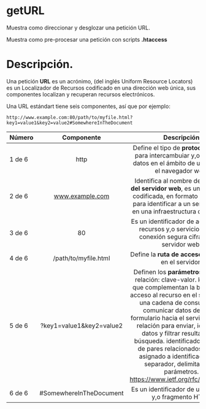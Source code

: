 # getURL
Muestra como direccionar y desglozar una petición URL.

Muestra como pre-procesar una petición con scripts **.htaccess**
# Descripción.

Una petición **URL** es un  acrónimo, (del inglés Uniform Resource Locators) es un Localizador de Recursos 
codificado en una dirección web única, sus componentes localizan y recuperan  recursos electrónicos.

Una URL estándart tiene seis componentes, así que por ejemplo:

```
http://www.example.com:80/path/to/myfile.html?key1=value1&key2=value2#SomewhereInTheDocument
```

| Número       | Componente              | Descripción |
| :---         |     :---:               |  :---:      |
| 1 de 6       | http                    | Define el tipo de **protocolo** usado para intercambuiar y,o transferir datos en el ámbito de una red por el navegador web. |
| 2 de 6       | www.example.com         | Identifica al nombre del **dominio del servidor web**, es una dirección codificada, en formato ipv4-ipv6, para identificar a un servidor web en una infraestructura de internet.      |
| 3 de 6       | 80                      | Es un identificador de acceso a los recursos  y,o servicios en una conexión segura cifrada para servidor web.      |
| 4 de 6       | /path/to/myfile.html    | Define la **ruta de acceso** al recurso en el servidor.     |
| 5 de 6       | ?key1=value1&key2=value2| Definen los **parámetros** de pares relación: clave-valor. key-value que complementan la búsqueda y acceso al recurso en el servidor, es una cadena de consulta para comunicar datos desde un formulario hacia el servidor; es una relación para enviar, identificar datos y filtrar resultados de búsqueda. identificador de inicio de pares relacionados, = valor asignado a identificador, &,% separador, delimitador de parámetros. https://www.ietf.org/rfc/rfc3986.txt     |
| 6 de 6       | #SomewhereInTheDocument | Es un identificador de un elemento y,o fragmento HTML     |

